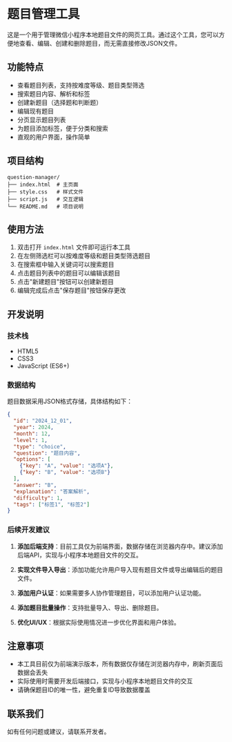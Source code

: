 # 题目管理工具

这是一个用于管理微信小程序本地题目文件的网页工具。通过这个工具，您可以方便地查看、编辑、创建和删除题目，而无需直接修改JSON文件。

## 功能特点

- 查看题目列表，支持按难度等级、题目类型筛选
- 搜索题目内容、解析和标签
- 创建新题目（选择题和判断题）
- 编辑现有题目
- 分页显示题目列表
- 为题目添加标签，便于分类和搜索
- 直观的用户界面，操作简单

## 项目结构

```
question-manager/
├── index.html  # 主页面
├── style.css   # 样式文件
├── script.js   # 交互逻辑
└── README.md   # 项目说明
```

## 使用方法

1. 双击打开 `index.html` 文件即可运行本工具
2. 在左侧筛选栏可以按难度等级和题目类型筛选题目
3. 在搜索框中输入关键词可以搜索题目
4. 点击题目列表中的题目可以编辑该题目
5. 点击"新建题目"按钮可以创建新题目
6. 编辑完成后点击"保存题目"按钮保存更改

## 开发说明

### 技术栈
- HTML5
- CSS3
- JavaScript (ES6+)

### 数据结构

题目数据采用JSON格式存储，具体结构如下：

```json
{
  "id": "2024_12_01",
  "year": 2024,
  "month": 12,
  "level": 1,
  "type": "choice",
  "question": "题目内容",
  "options": [
    {"key": "A", "value": "选项A"},
    {"key": "B", "value": "选项B"}
  ],
  "answer": "B",
  "explanation": "答案解析",
  "difficulty": 1,
  "tags": ["标签1", "标签2"]
}
```

### 后续开发建议

1. **添加后端支持**：目前工具仅为前端界面，数据存储在浏览器内存中。建议添加后端API，实现与小程序本地题目文件的交互。

2. **实现文件导入导出**：添加功能允许用户导入现有题目文件或导出编辑后的题目文件。

3. **添加用户认证**：如果需要多人协作管理题目，可以添加用户认证功能。

4. **添加题目批量操作**：支持批量导入、导出、删除题目。

5. **优化UI/UX**：根据实际使用情况进一步优化界面和用户体验。

## 注意事项

- 本工具目前仅为前端演示版本，所有数据仅存储在浏览器内存中，刷新页面后数据会丢失
- 实际使用时需要开发后端接口，实现与小程序本地题目文件的交互
- 请确保题目ID的唯一性，避免重复ID导致数据覆盖

## 联系我们

如有任何问题或建议，请联系开发者。
